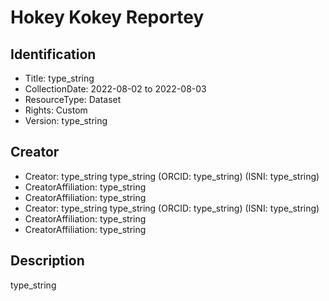 # Hokey Kokey Reportey

## Identification
- Title: type_string
- CollectionDate: 2022-08-02 to 2022-08-03
- ResourceType: Dataset
- Rights: Custom
- Version: type_string

## Creator
- Creator: type_string type_string (ORCID: type_string) (ISNI: type_string) 
- CreatorAffiliation: type_string
- CreatorAffiliation: type_string
- Creator: type_string type_string (ORCID: type_string) (ISNI: type_string) 
- CreatorAffiliation: type_string
- CreatorAffiliation: type_string

## Description
type_string
